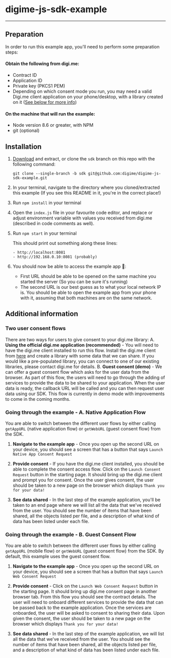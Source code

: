 # digime-js-sdk-example

---
## Preparation
In order to run this example app, you'll need to perform some preparation steps:

#### Obtain the following from digi.me:
* Contract ID
* Application ID
* Private key (PKCS1 PEM)
* Depending on which consent mode you run, you may need a valid Digi.me client application on your phone/desktop, with a library created on it ([See below for more info](#setting-up-the-digi.me-library))

#### On the machine that will run the example:
* Node version 8.6 or greater, with NPM
* git (optional)

## Installation
1. [Download](https://github.com/digime/digime-js-sdk-example/archive/sdk.zip) and extract, or clone the `sdk` branch on this repo with the following command:

    `git clone --single-branch -b sdk git@github.com:digime/digime-js-sdk-example.git`

2. In your terminal, navigate to the directory where you cloned/extracted this example (If you see this README in it, you're in the correct place!)

3. Run `npm install` in your terminal

4. Open the `index.js` file in your favourite code editor, and replace or adjust environment variable with values you received from digi.me (described in code comments as well).

5. Run `npm start` in your terminal

    This should print out something along these lines:

    ```Example app now running on:
    - http://localhost:8081
    - http://192.168.0.10:8081 (probably)
    ```

6. You should now be able to access the example app 🎉:
    - First URL should be able to be opened on the same machine you started the server (So you can be sure it's running)
    - The second URL is our best guess as to what your local network IP is. You should be able to open the example app from your phone with it, assuming that both machines are on the same network.

## Additional information

### Two user consent flows

There are two ways for users to give consent to your digi.me library:
A. **Using the official digi.me application (recommended)** - You will need to have the digi.me client installed to run this flow. Install the digi.me client from [here](https://digi.me/get-started) and create a library with some data that we can share. If you would like a pre-populated library, you can connect to one of our existing libraries, please contact digi.me for details.
B. **Guest consent (demo)** - We can offer a guest consent flow which asks for the user data from the browser. As part of this flow, the users will need to go through the adding of services to provide the data to be shared to your application. When the user data is ready, the callback URL will be called and you can then request user data using our SDK. This flow is currently in demo mode with improvements to come in the coming months.

### Going through the example - A. Native Application Flow

You are able to switch between the different user flows by either calling `getAppURL` (native application flow) or `getWebURL` (guest consent flow) from the SDK.
1. **Navigate to the example app** - Once you open up the second URL on your device, you should see a screen that has a button that says `Launch Native App Consent Request`

2. **Provide consent** - If you have the digi.me client installed, you should be able to complete the consent access flow. Click on the `Launch Consent Request` button in the starting page. It should bring up the digi.me client and prompt you for consent. Once the user gives consent, the user should be taken to a new page on the browser which displays `Thank you for your data!`

3. **See data shared** - In the last step of the example application, you'll be taken to an end page where we will list all the data that we've received from the user. You should see the number of items that have been shared, all the objects listed per file, and a description of what kind of data has been listed under each file.

### Going through the example - B. Guest Consent Flow

You are able to switch between the different user flows by either calling `getAppURL` (mobile flow) or `getWebURL` (guest consent flow) from the SDK. By default, this example uses the guest consent flow.
1. **Navigate to the example app** - Once you open up the second URL on your device, you should see a screen that has a button that says `Launch Web Consent Request`

2. **Provide consent** - Click on the `Launch Web Consent Request` button in the starting page. It should bring up digi.me consent page in another browser tab. From this flow you should see the contract details. The user will need to onboard different services to provide the data that can be passed back to the example application. Once the services are onboarded, the user will be asked to consent to sharing their data. Upon given the consent, the user should be taken to a new page on the browser which displays `Thank you for your data!`

3. **See data shared** - In the last step of the example application, we will list all the data that we've received from the user. You should see the number of items that have been shared, all the objects listed per file, and a description of what kind of data has been listed under each file.